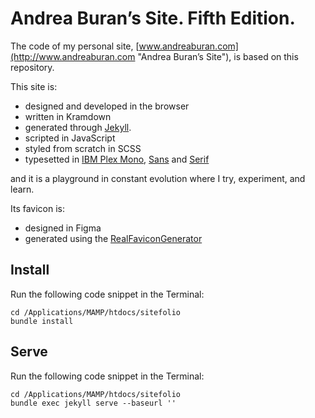 # Andrea Buran’s Site. Fifth Edition.

The code of my personal site, [www.andreaburan.com](http://www.andreaburan.com "Andrea Buran’s Site"), is based on this repository.

This site is:

+ designed and developed in the browser
+ written in Kramdown
+ generated through [Jekyll](https://jekyllrb.com/ "Jekyll").
+ scripted in JavaScript
+ styled from scratch in SCSS
+ typesetted in [IBM Plex Mono](https://fonts.google.com/specimen/IBM+Plex+Mono "IBM Plex Mono in Google Fonts"), [Sans](https://fonts.google.com/specimen/IBM+Plex+Sans "IBM Plex Sans in Google Fonts") and [Serif](https://fonts.google.com/specimen/IBM+Plex+Serif "IBM Plex Serif in Google Fonts")

and it is a playground in constant evolution where I try, experiment, and learn.

Its favicon is:

+ designed in Figma
+ generated using the [RealFaviconGenerator](https://realfavicongenerator.net/ "RealFaviconGenerator")

## Install

Run the following code snippet in the Terminal:

    cd /Applications/MAMP/htdocs/sitefolio
    bundle install

## Serve

Run the following code snippet in the Terminal:

    cd /Applications/MAMP/htdocs/sitefolio
    bundle exec jekyll serve --baseurl ''